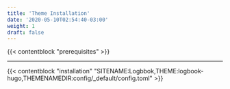 ```yaml
---
title: 'Theme Installation'
date: '2020-05-10T02:54:40-03:00'
weight: 1
draft: false
---
```


{{< contentblock "prerequisites" >}}

---

{{< contentblock "installation" "SITENAME:Logbbok,THEME:logbook-hugo,THEMENAMEDIR:config/_default/config.toml" >}}
